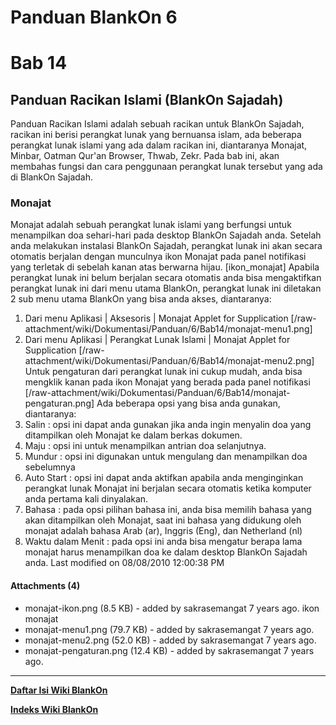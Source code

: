 # Panduan BlankOn 6
# Bab 14

## Panduan Racikan Islami (BlankOn Sajadah)
Panduan Racikan Islami adalah sebuah racikan untuk BlankOn Sajadah, racikan ini
berisi perangkat lunak yang bernuansa islam, ada beberapa perangkat lunak
islami yang ada dalam racikan ini, diantaranya Monajat, Minbar, Oatman Qur'an
Browser, Thwab, Zekr.
Pada bab ini, akan membahas fungsi dan cara penggunaan perangkat lunak tersebut
yang ada di BlankOn Sajadah.
### Monajat
Monajat adalah sebuah perangkat lunak islami yang berfungsi untuk menampilkan
doa sehari-hari pada desktop BlankOn Sajadah anda. Setelah anda melakukan
instalasi BlankOn Sajadah, perangkat lunak ini akan secara otomatis berjalan
dengan munculnya ikon Monajat pada panel notifikasi yang terletak di sebelah
kanan atas berwarna hijau.
[ikon_monajat]
Apabila perangkat lunak ini belum berjalan secara otomatis anda bisa
mengaktifkan perangkat lunak ini dari menu utama BlankOn, perangkat lunak ini
diletakan 2 sub menu utama BlankOn yang bisa anda akses, diantaranya:
   1. Dari menu Aplikasi | Aksesoris | Monajat Applet for Supplication
[/raw-attachment/wiki/Dokumentasi/Panduan/6/Bab14/monajat-menu1.png]
   1. Dari menu Aplikasi | Perangkat Lunak Islami | Monajat Applet for
      Supplication
[/raw-attachment/wiki/Dokumentasi/Panduan/6/Bab14/monajat-menu2.png]
Untuk pengaturan dari perangkat lunak ini cukup mudah, anda bisa mengklik kanan
pada ikon Monajat yang berada pada panel notifikasi
[/raw-attachment/wiki/Dokumentasi/Panduan/6/Bab14/monajat-pengaturan.png]
Ada beberapa opsi yang bisa anda gunakan, diantaranya:
   1. Salin : opsi ini dapat anda gunakan jika anda ingin menyalin doa yang
      ditampilkan oleh Monajat ke dalam berkas dokumen.
   1. Maju : opsi ini untuk menampilkan antrian doa selanjutnya.
   1. Mundur : opsi ini digunakan untuk mengulang dan menampilkan doa
      sebelumnya
   1. Auto Start : opsi ini dapat anda aktifkan apabila anda menginginkan
      perangkat lunak Monajat ini berjalan secara otomatis ketika komputer anda
      pertama kali dinyalakan.
   1. Bahasa : pada opsi pilihan bahasa ini, anda bisa memilih bahasa yang akan
      ditampilkan oleh Monajat, saat ini bahasa yang didukung oleh monajat
      adalah bahasa Arab (ar), Inggris (Eng), dan Netherland (nl)
   1. Waktu dalam Menit : pada opsi ini anda bisa mengatur berapa lama monajat
      harus menampilkan doa ke dalam desktop BlankOn Sajadah anda.
Last modified on 08/08/2010 12:00:38 PM
#### Attachments (4)
  * monajat-ikon.png​ (8.5 KB) - added by sakrasemangat 7 years ago. ikon
      monajat
  * monajat-menu1.png​ (79.7 KB) - added by sakrasemangat 7 years ago.
  * monajat-menu2.png​ (52.0 KB) - added by sakrasemangat 7 years ago.
  * monajat-pengaturan.png​ (12.4 KB) - added by sakrasemangat 7 years ago.

---
[**Daftar Isi Wiki BlankOn**](/DaftarIsi/README.md)
 
[**Indeks Wiki BlankOn**](/Indeks.md)
